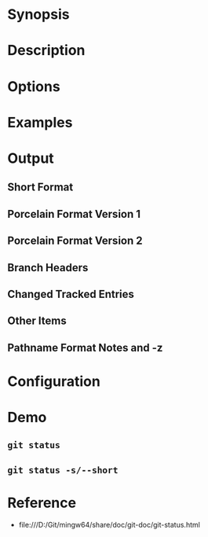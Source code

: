# Synopsis


# Description


# Options


# Examples


# Output
## Short Format
## Porcelain Format Version 1
## Porcelain Format Version 2
## Branch Headers
## Changed Tracked Entries
## Other Items
## Pathname Format Notes and -z


# Configuration


# Demo
## `git status`


## `git status -s/--short`


# Reference
- file:///D:/Git/mingw64/share/doc/git-doc/git-status.html
